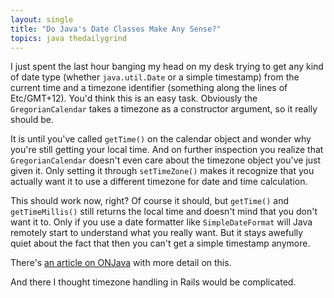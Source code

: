 ```yaml
---
layout: single
title: "Do Java's Date Classes Make Any Sense?"
topics: java thedailygrind
---
```

I just spent the last hour banging my head on my desk trying to get any kind of date type (whether `java.util.Date` or a simple timestamp) from the current time and a timezone identifier (something along the lines of Etc/GMT+12). You'd think this is an easy task. Obviously the `GregorianCalendar` takes a timezone as a constructor argument, so it really should be.

It is until you've called `getTime()` on the calendar object and wonder why you're still getting your local time. And on further inspection you realize that `GregorianCalendar` doesn't even care about the timezone object you've just given it. Only setting it through `setTimeZone()` makes it recognize that you actually want it to use a different timezone for date and time calculation.

This should work now, right? Of course it should, but `getTime()` and `getTimeMillis()` still returns the local time and doesn't mind that you don't want it to. Only if you use a date formatter like `SimpleDateFormat` will Java remotely start to understand what you really want. But it stays awefully quiet about the fact that then you can't get a simple timestamp anymore.

There's [an article on ONJava](http://www.onjava.com/pub/a/onjava/2003/06/05/java_calendar.html?page=1) with more detail on this.

And there I thought timezone handling in Rails would be complicated.